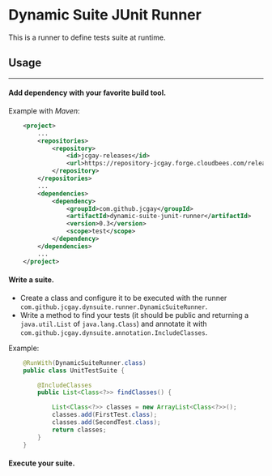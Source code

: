 # Dynamic Suite JUnit Runner

This is a runner to define tests suite at runtime.

## Usage
---

#### Add dependency with your favorite build tool.

Example with *Maven*:
```xml
	<project>
  		...
  		<repositories>
    		<repository>
      			<id>jcgay-releases</id>
      			<url>https://repository-jcgay.forge.cloudbees.com/release/</url>
    		</repository>
  		</repositories>
  		...
  		<dependencies>
  			<dependency>
	    		<groupId>com.github.jcgay</groupId>
      			<artifactId>dynamic-suite-junit-runner</artifactId>
      			<version>0.3</version>
      			<scope>test</scope>
    		</dependency>
  		</dependencies>
  		...
	</project>
```

#### Write a suite.

- Create a class and configure it to be executed with the runner `com.github.jcgay.dynsuite.runner.DynamicSuiteRunner`.  
- Write a method to find your tests (it should be public and returning a `java.util.List` of `java.lang.Class`) and annotate it with `com.github.jcgay.dynsuite.annotation.IncludeClasses`.

Example:
```java
	@RunWith(DynamicSuiteRunner.class)
	public class UnitTestSuite {

    	@IncludeClasses
    	public List<Class<?>> findClasses() {

        	List<Class<?>> classes = new ArrayList<Class<?>>();
        	classes.add(FirstTest.class);
        	classes.add(SecondTest.class);
        	return classes;
    	}
	}
```

#### Execute your suite.